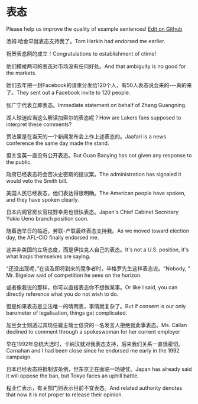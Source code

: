 # 表态

Please help us improve the quality of example sentences! [Edit on Github](https://github.com/jiyushe/jiyu-example-sentence-source/blob/main/chinese/biaotai.md)

<p><span class="chinese">汤姆.哈金早就表态支持我了。</span><span class="english">Tom Harkin had endorsed me earlier.</span></p>

<p><span class="chinese">祝贺表态网的成立！</span><span class="english">Congratulations to establishment of ctime!</span></p>

<p><span class="chinese">他们模棱两可的表态对市场没有任何好处。</span><span class="english">And that ambiguity is no good for the markets.</span></p>

<p><span class="chinese">她们去年把一封Facebook的请柬分发给120个人，有50人表态说会来的---真的来了。</span><span class="english">They sent out a Facebook invite to 120 people.</span></p>

<p><span class="chinese">张广宁代表立即表态。</span><span class="english">Immediate statement on behalf of Zhang Guangning.</span></p>

<p><span class="chinese">湖人球迷应当这么解读加索尔的表态呢？</span><span class="english">How are Lakers fans supposed to interpret these comments?</span></p>

<p><span class="chinese">贾法里是在当天的一个新闻发布会上作上述表态的。</span><span class="english">Jaafari is a news conference the same day made the stand.</span></p>

<p><span class="chinese">但关宝英一直没有公开表态。</span><span class="english">But Guan Baoying has not given any response to the public.</span></p>

<p><span class="chinese">政府已经表态将会否决史密斯的提议案。</span><span class="english">The administration has signaled it would veto the Smith bill.</span></p>

<p><span class="chinese">美国人民已经表态，他们表达得很明确。</span><span class="english">The American people have spoken, and they have spoken clearly.</span></p>

<p><span class="chinese">日本内阁官房长官枝野幸男也很快表态。</span><span class="english">Japan's Chief Cabinet Secretary Yukio Ueno branch position soon.</span></p>

<p><span class="chinese">随着选举日的临近，劳联-产联最终表态支持我。</span><span class="english">As we moved toward election day, the AFL-CIO finally endorsed me.</span></p>

<p><span class="chinese">这并非美国的立场态度，而是伊拉克人自己的表态。</span><span class="english">It's not a U.S. position, it's what Iraqis themselves are saying.</span></p>

<p><span class="chinese">“还没出现呢，”在谈及即将到来的竞争者时，毕格罗先生这样表态说。</span><span class="english">"Nobody, " Mr. Bigelow said of competition he sees on the horizon.</span></p>

<p><span class="chinese">或者像我说的那样，你可以直接表态你不想做某事。</span><span class="english">Or like I said, you can directly reference what you do not wish to do.</span></p>

<p><span class="chinese">但是如果表态是立法唯一的晴雨表，事情就复杂了。</span><span class="english">But if consent is our only barometer of legalisation, things get complicated.</span></p>

<p><span class="chinese">加兰女士则透过其现任雇主瑞士信贷的一名发言人拒绝就此事表态。</span><span class="english">Ms. Callan declined to comment through a spokeswoman for her current employer</span></p>

<p><span class="chinese">早在1992年总统大选时，卡纳汉就对我表态支持，后来我们关系一直很密切。</span><span class="english">Carnahan and I had been close since he endorsed me early in the 1992 campaign.</span></p>

<p><span class="chinese">日本已经表态将抵制该条例，但东京正在面临一场硬仗。</span><span class="english">Japan has already said it will oppose the ban, but Tokyo faces an uphill battle.</span></p>

<p><span class="chinese">程业仁表示，有关部门则表示目前不宜表态。</span><span class="english">And related authority denotes that now it is not proper to release their opinion.</span></p>

